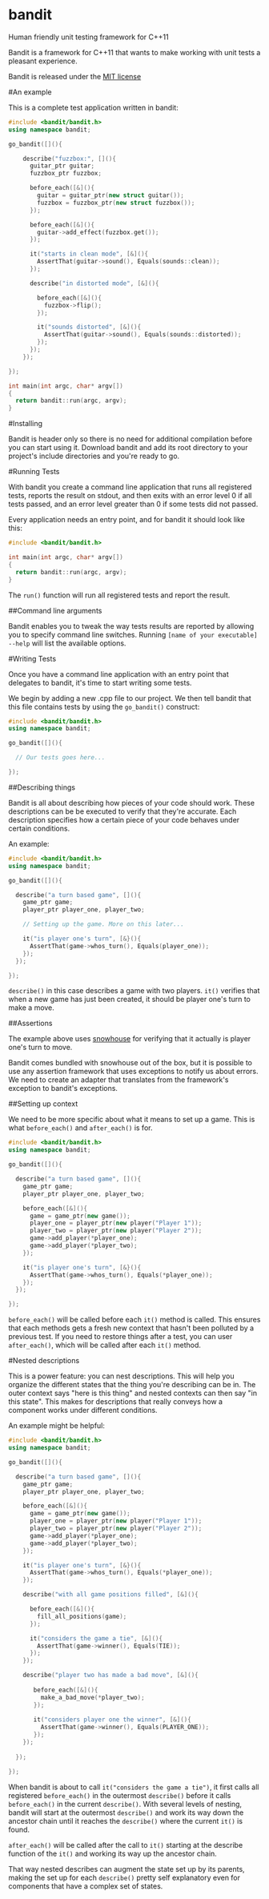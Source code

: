 bandit
======

Human friendly unit testing framework for C++11

Bandit is a framework for C++11 that wants to make working with unit tests a pleasant
experience.

Bandit is released under the [MIT license](LICENSE.md)

#An example

This is a complete test application written in bandit:

```cpp
#include <bandit/bandit.h>
using namespace bandit;

go_bandit([](){

    describe("fuzzbox:", [](){
      guitar_ptr guitar;
      fuzzbox_ptr fuzzbox;

      before_each([&](){
        guitar = guitar_ptr(new struct guitar());
        fuzzbox = fuzzbox_ptr(new struct fuzzbox());
      });

      before_each([&](){
        guitar->add_effect(fuzzbox.get());
      });

      it("starts in clean mode", [&](){
        AssertThat(guitar->sound(), Equals(sounds::clean));
      });

      describe("in distorted mode", [&](){

        before_each([&](){
          fuzzbox->flip();
        });

        it("sounds distorted", [&](){
          AssertThat(guitar->sound(), Equals(sounds::distorted));
        });
      });
    });

});

int main(int argc, char* argv[])
{
  return bandit::run(argc, argv);
}
```

#Installing

Bandit is header only so there is no need for additional compilation before you can start using it. Download bandit and add its root directory to your project's include directories and you're ready to go.

#Running Tests

With bandit you create a command line application that runs all registered tests, reports the result
on stdout, and then exits with an error level 0 if all tests passed, and an error level greater
than 0 if some tests did not passed.

Every application needs an entry point, and for bandit it should look like this:

```cpp
#include <bandit/bandit.h>

int main(int argc, char* argv[])
{
  return bandit::run(argc, argv);
}
```

The ```run()``` function will run all registered tests and report the result.

##Command line arguments

Bandit enables you to tweak the way tests results are reported by allowing you to specify command
line switches. Running ```[name of your executable] --help``` will list the available options.

#Writing Tests

Once you have a command line application with an entry point that delegates to bandit, it's time to
start writing some tests.

We begin by adding a new .cpp file to our project. We then tell bandit that this file contains tests
by using the ```go_bandit()``` construct:

```cpp
#include <bandit/bandit.h>
using namespace bandit;

go_bandit([](){

  // Our tests goes here...

});
```

##Describing things

Bandit is all about describing how pieces of your code should work. These descriptions can be 
be executed to verify that they're accurate. Each description specifies how a certain piece of
your code behaves under certain conditions. 

An example:

```cpp
#include <bandit/bandit.h>
using namespace bandit;

go_bandit([](){

  describe("a turn based game", [](){
    game_ptr game;
    player_ptr player_one, player_two;

    // Setting up the game. More on this later...

    it("is player one's turn", [&}(){
      AssertThat(game->whos_turn(), Equals(player_one));
    });
  });

});
```

```describe()``` in this case describes a game with two players. ```it()``` verifies that when a new
game has just been created, it should be player one's turn to make a move.

##Assertions

The example above uses [snowhouse](https://github.com/joakimkarlsson/snowhouse) for verifying that
it actually is player one's turn to move.

Bandit comes bundled with snowhouse out of the box, but it is possible to use any assertion framework
that uses exceptions to notify us about errors. We need to create an adapter that translates from
the framework's exception to bandit's exceptions.

##Setting up context

We need to be more specific about what it means to set up a game. This is what ```before_each()```
and ```after_each()``` is for.

```cpp
#include <bandit/bandit.h>
using namespace bandit;

go_bandit([](){

  describe("a turn based game", [](){
    game_ptr game;
    player_ptr player_one, player_two;

    before_each([&](){
      game = game_ptr(new game());
      player_one = player_ptr(new player("Player 1"));
      player_two = player_ptr(new player("Player 2"));
      game->add_player(*player_one);
      game->add_player(*player_two);
    });

    it("is player one's turn", [&}(){
      AssertThat(game->whos_turn(), Equals(*player_one));
    });
  });

});
```

```before_each()``` will be called before each ```it()``` method is called. This ensures that each 
methods gets a fresh new context that hasn't been polluted by a previous test. If you need to restore
things after a test, you can user ```after_each()```, which will be called after each ```it()```
method.

#Nested descriptions

This is a power feature: you can nest descriptions. This will help you organize the different states
that the thing you're describing can be in. The outer context says "here is this thing" and nested
contexts can then say "in this state". This makes for descriptions that really conveys how a 
component works under different conditions.

An example might be helpful:

```cpp
#include <bandit/bandit.h>
using namespace bandit;

go_bandit([](){

  describe("a turn based game", [](){
    game_ptr game;
    player_ptr player_one, player_two;

    before_each([&](){
      game = game_ptr(new game());
      player_one = player_ptr(new player("Player 1"));
      player_two = player_ptr(new player("Player 2"));
      game->add_player(*player_one);
      game->add_player(*player_two);
    });

    it("is player one's turn", [&}(){
      AssertThat(game->whos_turn(), Equals(*player_one));
    });

    describe("with all game positions filled", [&](){

      before_each([&](){
        fill_all_positions(game);
      });

      it("considers the game a tie", [&](){
        AssertThat(game->winner(), Equals(TIE));
      });
    });

    describe("player two has made a bad move", [&](){
    
       before_each([&](){
         make_a_bad_move(*player_two);
       });
       
       it("considers player one the winner", [&](){
         AssertThat(game->winner(), Equals(PLAYER_ONE));
       });
    });
    
  });

});
```

When bandit is about to call ```it("considers the game a tie")```, it first calls all registered ```before_each()``` in the outermost ```describe()``` before it calls ```before_each()``` in the current ```describe()```. With several levels of nesting, bandit will start at the outermost ```describe()``` and work its way down the ancestor chain until it reaches the ```describe()``` where the current ```it()``` is found.

```after_each()``` will be called after the call to ```it()``` starting at the describe function of the ```it()``` and working its way up the ancestor chain.

That way nested describes can augment the state set up by its parents, making the set up for each ```describe()``` pretty self explanatory even for components
that have a complex set of states.


